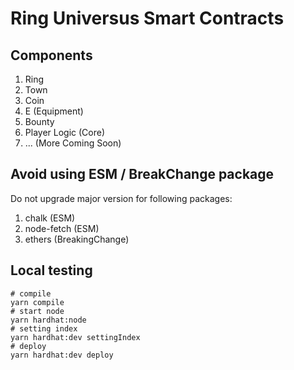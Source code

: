 # Ring Universus Smart Contracts

## Components

1. Ring
2. Town
3. Coin
4. E (Equipment)
5. Bounty
6. Player Logic (Core)
7. ... (More Coming Soon)

## Avoid using ESM / BreakChange package

Do not upgrade major version for following packages:

1. chalk (ESM)
2. node-fetch (ESM)
3. ethers (BreakingChange)

## Local testing

```shell
# compile
yarn compile
# start node
yarn hardhat:node
# setting index
yarn hardhat:dev settingIndex
# deploy
yarn hardhat:dev deploy
```
